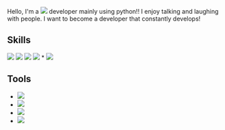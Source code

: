 Hello, I'm a <img src="https://img.shields.io/badge/Backend-3DDC84?style=flat-square&logo=Backend&logoColor=white" size="10px"/> developer mainly using python!!
I enjoy talking and laughing with people.
I want to become a developer that constantly develops!

## Skills
<img src="https://img.shields.io/badge/Flask-000000?style=flat-square&logo=Flask&logoColor=white"/> 
<img src="https://img.shields.io/badge/MySQL-4479A1?style=flat-square&logo=MySQL&logoColor=white"/>  <img src="https://img.shields.io/badge/React-61DAFB?style=flat-square&logo=React&logoColor=black"/> <img src="https://img.shields.io/badge/Azure-0078D4?style=flat-square&logo=Microsoft Azure&logoColor=white"/>
* <img src="https://img.shields.io/badge/Java-007396?style=flat-square&logo=Java&logoColor=white"/>

## Tools
* <img src="https://img.shields.io/badge/Anaconda-44A833?style=flat-square&logo=Anaconda&logoColor=white"/>
* <img src="https://img.shields.io/badge/Postman-FF6C37?style=flat-square&logo=Postman&logoColor=white"/>
* <img src="https://img.shields.io/badge/Jupyter-F37626?style=flat-square&logo=Jupyter&logoColor=white"/>
* <img src="https://img.shields.io/badge/Google Colab-F9AB00?style=flat-square&logo=Google Colab&logoColor=white"/>

